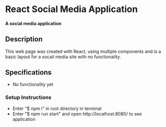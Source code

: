 # React Social Media Application

#### A social media application

## Description
This web page was created with React, using multiple components and is a basic layout for a socail media site with no functionailty.

## Specifications
* No functionality yet

### Setup Instructions

* Enter "$ npm i" in root directory in terminal
* Enter "$ npm run start" and open http://localhost:8080/ to see application




